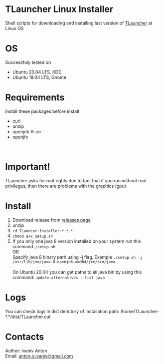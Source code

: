 # TLauncher Linux Installer
Shell scripts for downloading and installing last version of [TLauncher](https://tlauncher.org/) at Linux OS

# OS
  Successfuly tested on 
  - Ubuntu 20.04 LTS, KDE
  - Ubuntu 18.04 LTS, Gnome

# Requirements
Install these packages before install

- curl
- unzip
- openjdk-8-jre 
- openjfx
<br>


# Important!
TLauncher asks for root rights due to fact that if you run without root privileges,
then there are problems with the graphics (gpu)

# Install
 1. Download release from [releases page](https://github.com/Korzinkayablok/TLauncer-Installer/releases/)
 2. unzip
 3. `cd TLauncer-Installer-*.*.*`<br> 
 4. `chmod a+x setup.sh`<br>
 5. If you only one java 8 version installed on your system run this command`./setup.sh` 
 <br>OR<br>
 Specify java 8 binary path using -j flag. Example `./setup.sh -j /usr/lib/jvm/java-8-openjdk-amd64/jre/bin/java`<br><br>
 On Ubuntu 20.04 you can get paths to all java bin by using this command: `update-alternatives --list java`

# Logs
You can check logs in dist derictory of installation path: /home/TLauncher-\*.\*/dist/TLauncher.out

# Contacts
Author: Ivaniv Anton 
<br>
Email: anton.o.ivaniv@gmail.com
